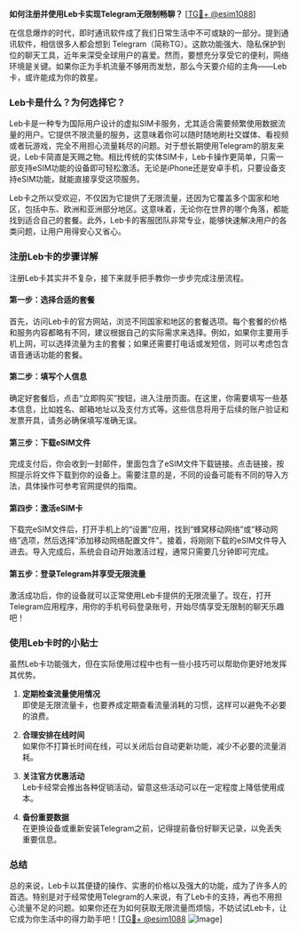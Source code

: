 **如何注册并使用Leb卡实现Telegram无限制畅聊？** [[TG💪+ @esim1088](https://t.me/s/esim1088)]

在信息爆炸的时代，即时通讯软件成了我们日常生活中不可或缺的一部分。提到通讯软件，相信很多人都会想到 Telegram（简称TG）。这款功能强大、隐私保护到位的聊天工具，近年来深受全球用户的喜爱。然而，要想充分享受它的便利，网络环境是关键。如果你正为手机流量不够用而发愁，那么今天要介绍的主角——Leb卡，或许能成为你的救星。

### Leb卡是什么？为何选择它？

Leb卡是一种专为国际用户设计的虚拟SIM卡服务，尤其适合需要频繁使用数据流量的用户。它提供不限流量的服务，这意味着你可以随时随地刷社交媒体、看视频或者玩游戏，完全不用担心流量耗尽的问题。对于想长期使用Telegram的朋友来说，Leb卡简直是天赐之物。相比传统的实体SIM卡，Leb卡操作更简单，只需一部支持eSIM功能的设备即可轻松激活。无论是iPhone还是安卓手机，只要设备支持eSIM功能，就能直接享受这项服务。

Leb卡之所以受欢迎，不仅因为它提供了无限流量，还因为它覆盖多个国家和地区，包括中东、欧洲和亚洲部分地区。这意味着，无论你在世界的哪个角落，都能找到适合自己的套餐。此外，Leb卡的客服团队非常专业，能够快速解决用户的各类问题，让用户用得安心又省心。

### 注册Leb卡的步骤详解

注册Leb卡其实并不复杂，接下来就手把手教你一步步完成注册流程。

#### 第一步：选择合适的套餐

首先，访问Leb卡的官方网站，浏览不同国家和地区的套餐选项。每个套餐的价格和服务内容都略有不同，建议根据自己的实际需求来选择。例如，如果你主要用手机上网，可以选择流量为主的套餐；如果还需要打电话或发短信，则可以考虑包含语音通话功能的套餐。

#### 第二步：填写个人信息

确定好套餐后，点击“立即购买”按钮，进入注册页面。在这里，你需要填写一些基本信息，比如姓名、邮箱地址以及支付方式等。这些信息将用于后续的账户验证和发票开具，请务必确保填写准确无误。

#### 第三步：下载eSIM文件

完成支付后，你会收到一封邮件，里面包含了eSIM文件下载链接。点击链接，按照提示将文件下载到你的设备上。需要注意的是，不同的设备可能有不同的导入方法，具体操作可参考官网提供的指南。

#### 第四步：激活eSIM卡

下载完eSIM文件后，打开手机上的“设置”应用，找到“蜂窝移动网络”或“移动网络”选项，然后选择“添加移动网络配置文件”。接着，将刚刚下载的eSIM文件导入进去。导入完成后，系统会自动开始激活过程，通常只需要几分钟即可完成。

#### 第五步：登录Telegram并享受无限流量

激活成功后，你的设备就可以正常使用Leb卡提供的无限流量了。现在，打开Telegram应用程序，用你的手机号码登录账号，开始尽情享受无限制的聊天乐趣吧！

### 使用Leb卡时的小贴士

虽然Leb卡功能强大，但在实际使用过程中也有一些小技巧可以帮助你更好地发挥其优势。

1. **定期检查流量使用情况**  
   即使是无限流量卡，也要养成定期查看流量消耗的习惯，这样可以避免不必要的浪费。

2. **合理安排在线时间**  
   如果你不打算长时间在线，可以关闭后台自动更新功能，减少不必要的流量消耗。

3. **关注官方优惠活动**  
   Leb卡经常会推出各种促销活动，留意这些活动可以在一定程度上降低使用成本。

4. **备份重要数据**  
   在更换设备或重新安装Telegram之前，记得提前备份好聊天记录，以免丢失重要信息。

### 总结

总的来说，Leb卡以其便捷的操作、实惠的价格以及强大的功能，成为了许多人的首选。特别是对于经常使用Telegram的人来说，有了Leb卡的支持，再也不用担心流量不足的问题。如果你还在为如何获取无限流量而烦恼，不妨试试Leb卡，让它成为你生活中的得力助手吧！[[TG💪+ @esim1088](https://t.me/s/esim1088) ![Image](https://i.postimg.cc/4NQfJmqS/Snipaste-2025-05-13-00-14-12.png)]